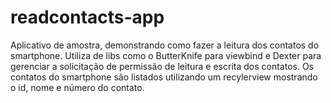 # readcontacts-app

  Aplicativo de amostra, demonstrando como fazer a leitura dos contatos do smartphone. Utiliza de libs como o ButterKnife para 
viewbind e Dexter para gerenciar a solicitação de permissão de leitura e escrita dos contatos. Os contatos do smartphone são listados utilizando um recylerview mostrando o id, nome e número do contato.
